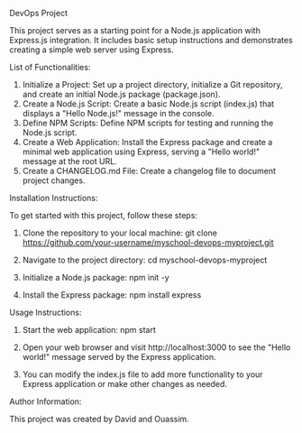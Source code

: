 DevOps Project

This project serves as a starting point for a Node.js application with Express.js integration. It includes basic setup instructions and demonstrates creating a simple web server using Express.

List of Functionalities:

1. Initialize a Project: Set up a project directory, initialize a Git repository, and create an initial Node.js package (package.json).
2. Create a Node.js Script: Create a basic Node.js script (index.js) that displays a "Hello Node.js!" message in the console.
3. Define NPM Scripts: Define NPM scripts for testing and running the Node.js script.
4. Create a Web Application: Install the Express package and create a minimal web application using Express, serving a "Hello world!" message at the root URL.
5. Create a CHANGELOG.md File: Create a changelog file to document project changes.

Installation Instructions:

To get started with this project, follow these steps:

1. Clone the repository to your local machine:
   git clone https://github.com/your-username/myschool-devops-myproject.git

2. Navigate to the project directory:
   cd myschool-devops-myproject

3. Initialize a Node.js package:
   npm init -y

4. Install the Express package:
   npm install express

Usage Instructions:

1. Start the web application:
   npm start

2. Open your web browser and visit http://localhost:3000 to see the "Hello world!" message served by the Express application.

3. You can modify the index.js file to add more functionality to your Express application or make other changes as needed.

Author Information:

This project was created by David and Ouassim.


